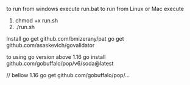 to run from windows execute run.bat
to run from Linux or Mac execute
1. chmod +x run.sh
2. ./run.sh

Install
go get github.com/bmizerany/pat
go get github.com/asaskevich/govalidator

 

to using go version above 1.16
go install github.com/gobuffalo/pop/v6/soda@latest

// bellow 1.16
go get github.com/gobuffalo/pop/...
